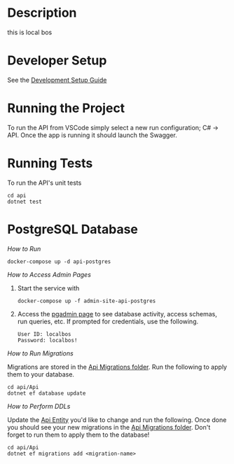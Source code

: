 # Description

this is local bos

# Developer Setup

See the [Development Setup Guide](docs/development-setup.md)

# Running the Project

To run the API from VSCode simply select a new run configuration; C# -> API. Once the app is running it should launch the Swagger.

# Running Tests

To run the API's unit tests

```
cd api
dotnet test
```

# PostgreSQL Database

_How to Run_

```
docker-compose up -d api-postgres
```

_How to Access Admin Pages_

1. Start the service with
    ```
    docker-compose up -f admin-site-api-postgres
    ```
2. Access the [pgadmin page](http://localhost:15433) to see database activity, access schemas, run queries, etc. If prompted for credentials, use the following.
    ```
    User ID: localbos
    Password: localbos!
    ```

_How to Run Migrations_

Migrations are stored in the [Api Migrations folder](api/Api/Migrations). Run the following to apply them to your database.

```
cd api/Api
dotnet ef database update
```

_How to Perform DDLs_

Update the [Api Entity](api/Api/Entity) you'd like to change and run the following. Once done you should see your new migrations in the [Api Migrations folder](api/Api/Migrations). Don't forget to run them to apply them to the database!

```
cd api/Api
dotnet ef migrations add <migration-name>
```